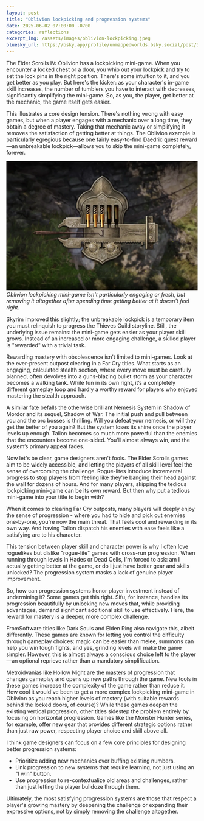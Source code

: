 ```yaml
---
layout: post
title: "Oblivion lockpicking and progression systems"
date: 2025-06-02 07:00:00 -0700
categories: reflections
excerpt_img: /assets/images/oblivion-lockpicking.jpeg
bluesky_url: https://bsky.app/profile/unmappedworlds.bsky.social/post/3lqn42xngxc25
---
```


The Elder Scrolls IV: Oblivion has a lockpicking mini-game. When you encounter a locked chest or a door, you whip out your lockpick and try to set the lock pins in the right position. There's some intuition to it, and you get better as you play. But here's the kicker: as your character's in-game skill increases, the number of tumblers you have to interact with decreases, significantly simplifying the mini-game. So, as you, the player, get better at the mechanic, the game itself gets easier.

This illustrates a core design tension. There's nothing wrong with easy games, but when a player engages with a mechanic over a long time, they obtain a degree of mastery. Taking that mechanic away or simplifying it removes the satisfaction of getting better at things. The Oblivion example is particularly egregious because one fairly easy-to-find Daedric quest reward—an unbreakable lockpick—allows you to skip the mini-game completely, forever.

![Oblivion lockpicking mini-game: a lockpick and five lock tumberls which must be moved under the right timing.](/assets/images/oblivion-lockpicking.jpeg)
*Oblivion lockpicking mini-game isn't particularly engaging or fresh, but removing it altogether after spending time getting better at it doesn't feel right.*

Skyrim improved this slightly; the unbreakable lockpick is a temporary item you must relinquish to progress the Thieves Guild storyline. Still, the underlying issue remains: the mini-game gets easier as your player skill grows. Instead of an increased or more engaging challenge, a skilled player is "rewarded" with a trivial task.

Rewarding mastery with obsolescence isn't limited to mini-games. Look at the ever-present outpost clearing in a Far Cry titles. What starts as an engaging, calculated stealth section, where every move must be carefully planned, often devolves into a guns-blazing bullet storm as your character becomes a walking tank. While fun in its own right, it’s a completely different gameplay loop and hardly a worthy reward for players who enjoyed mastering the stealth approach.

A similar fate befalls the otherwise brilliant Nemesis System in Shadow of Mordor and its sequel, Shadow of War. The initial push and pull between you and the orc bosses is thrilling. Will you defeat your nemesis, or will they get the better of you again? But the system loses its shine once the player levels up enough. Talion becomes so much more powerful than the enemies that the encounters become one-sided. You'll almost always win, and the system’s primary appeal fades.

Now let's be clear, game designers aren't fools. The Elder Scrolls games aim to be widely accessible, and letting the players of all skill level feel the sense of overcoming the challenge. Rogue-lites introduce incremental progress to stop players from feeling like they're banging their head against the wall for dozens of hours. And for many players, skipping the tedious lockpicking mini-game can be its own reward. But then why put a tedious mini-game into your title to begin with?

When it comes to clearing Far Cry outposts, many players will deeply enjoy the sense of progression - where you had to hide and pick out enemies one-by-one, you're now the main threat. That feels cool and rewarding in its own way. And having Talion dispatch his enemies with ease feels like a satisfying arc to his character.

This tension between player skill and character power is why I often love roguelikes but dislike "rogue-lite" games with cross-run progression. When running through levels in Hades or Dead Cells, I'm forced to ask: am I actually getting better at the game, or do I just have better gear and skills unlocked? The progression system masks a lack of genuine player improvement.

So, how can progression systems honor player investment instead of undermining it? Some games get this right. Sifu, for instance, handles its progression beautifully by unlocking new moves that, while providing advantages, demand significant additional skill to use effectively. Here, the reward for mastery is a deeper, more complex challenge.

FromSoftware titles like Dark Souls and Elden Ring also navigate this, albeit differently. These games are known for letting you control the difficulty through gameplay choices: magic can be easier than melee, summons can help you win tough fights, and yes, grinding levels will make the game simpler. However, this is almost always a conscious choice left to the player—an optional reprieve rather than a mandatory simplification.

Metroidvanias like Hollow Night are the masters of progression that changes gameplay and opens up new paths through the game. New tools in these games increase the complexity of the game rather than reduce it. How cool it would've been to get a more complex lockpicking mini-game in Oblivion as you reach higher levels of mastery (with suitable rewards behind the locked doors, of course)? While these games deepen the existing vertical progression, other titles sidestep the problem entirely by focusing on horizontal progression. Games like the Monster Hunter series, for example, offer new gear that provides different strategic options rather than just raw power, respecting player choice and skill above all.

I think game designers can focus on a few core principles for designing better progression systems:

* Prioritize adding new mechanics over buffing existing numbers.
* Link progression to new systems that require learning, not just using an "I win" button.
* Use progression to re-contextualize old areas and challenges, rather than just letting the player bulldoze through them.

Ultimately, the most satisfying progression systems are those that respect a player's growing mastery by deepening the challenge or expanding their expressive options, not by simply removing the challenge altogether.
